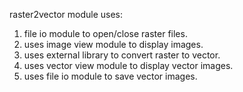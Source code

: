 
raster2vector module uses:
1. file io module to open/close raster files.
2. uses image view module to display images.
3. uses external library to convert raster to vector.
4. uses vector view module to display vector images.
5. uses file io module to save vector images.

